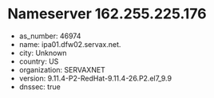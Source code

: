 # Nameserver 162.255.225.176

* as_number: 46974
* name: ipa01.dfw02.servax.net.
* city: Unknown
* country: US
* organization: SERVAXNET
* version: 9.11.4-P2-RedHat-9.11.4-26.P2.el7_9.9
* dnssec: true
